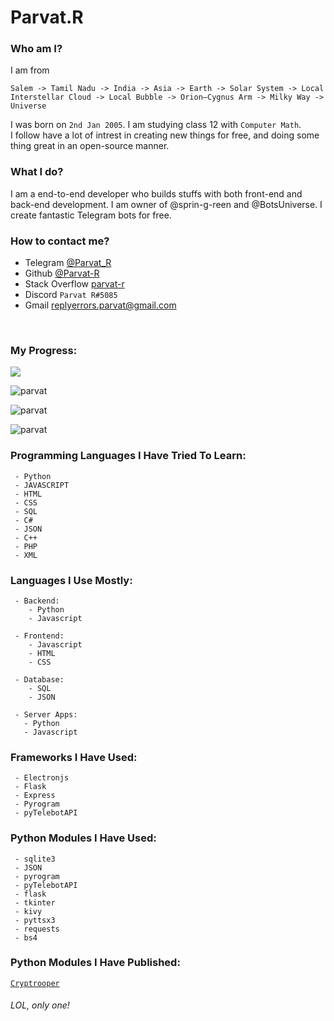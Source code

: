 # Parvat.R

### Who am I?
I am from 
```
Salem -> Tamil Nadu -> India -> Asia -> Earth -> Solar System -> Local Interstellar Cloud -> Local Bubble -> Orion–Cygnus Arm -> Milky Way -> Universe
```
I was born on `2nd Jan 2005`. I am studying class 12 with `Computer Math`.
<br>
I follow have a lot of intrest in creating new things for free, and doing some thing great in an open-source manner.


### What I do?
 I am a end-to-end developer who builds stuffs with both front-end and back-end development. I am owner of @sprin-g-reen and @BotsUniverse.
 I create fantastic Telegram bots for free.

### How to contact me?
- Telegram [@Parvat_R](https://telegram.me/Parvat_R)
- Github [@Parvat-R](https://github.com/Parvat-R)
- Stack Overflow [parvat-r](https://stackoverflow.com/users/14785531/parvat-r)
- Discord `Parvat R#5085`
- Gmail [replyerrors.parvat@gmail.com](mailto:replyerrors.parvat@gmail.com)

<br>

### My Progress:
      
<a><img src="https://github-readme-stats.vercel.app/api/?username=parvat-r&count_private=true&theme=tokyonight&showicons=true" /></a>
    
<a><img src="https://github-readme-stats.vercel.app/api/top-langs/?username=parvat-r&langs_count=5&theme=tokyonight" alt="parvat" /></a>
    
<a><img align="center" src="https://github-readme-streak-stats.herokuapp.com/?user=parvat-r&theme=tokyonight" alt="parvat" /></a>
    
<a><img src="https://github-profile-trophy.vercel.app/?username=parvat-r&theme=tokyonight" alt="parvat" /></a>


### Programming Languages I Have Tried To Learn:
```
 - Python
 - JAVASCRIPT
 - HTML
 - CSS
 - SQL
 - C#
 - JSON
 - C++
 - PHP
 - XML
```

### Languages I Use Mostly:
```
 - Backend:
    - Python
    - Javascript
   
 - Frontend:
    - Javascript
    - HTML
    - CSS
    
 - Database:
    - SQL
    - JSON
    
 - Server Apps:
   - Python
   - Javascript
```


### Frameworks I Have Used:
```
 - Electronjs
 - Flask
 - Express
 - Pyrogram
 - pyTelebotAPI
```


### Python Modules I Have Used:
```
 - sqlite3
 - JSON
 - pyrogram
 - pyTelebotAPI
 - flask
 - tkinter
 - kivy
 - pyttsx3
 - requests
 - bs4
```


### Python Modules I Have Published:
[`Cryptrooper`](https://pypi.org/project/cryptrooper)

<h6 align="left">LOL, only one!</h6>
